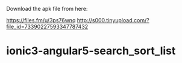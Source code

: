Download the apk file from here:

https://files.fm/u/3ps76wnq
http://s000.tinyupload.com/?file_id=73390227593347787432


# ionic3-angular5-search_sort_list
